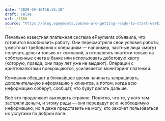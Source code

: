 ```yaml
---
date: "2020-09-16T16:35:10"
draft: False
url: /1580
source: "https://blog.epayments.com/we-are-getting-ready-to-start-working-together-again/"
---
```


Печально известная платежная система ePayments объявила, что готовится возобновить работу. Они пересмотрели свои условия работы, ужесточат требования к операциям — например, частные лица смогут получать деньги только от компаний, а отправлять платежи только на собственные счета в банке или использовать дебетовую карту (которую, правда, они пару лет уже не выдают). Операции с криптовалютами прекращаются, усиливается мониторинг платежей.

Компания обещает в ближайшее время начинать запрашивать дополнительную информацию у клиентов, а потом, когда всю информацию соберут, сообщат, что будут делать дальше.

Всё это продолжает выглядеть странно. Понятно, что те, у кого там застряли деньги, и этому рады — они передадут всю необходимую информацию, но я даже представить не могу, кто захочет пользоваться их услугами по доброй воле.
